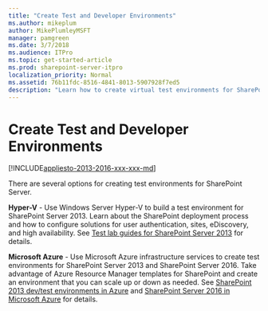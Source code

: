 ```yaml
---
title: "Create Test and Developer Environments"
ms.author: mikeplum
author: MikePlumleyMSFT
manager: pamgreen
ms.date: 3/7/2018
ms.audience: ITPro
ms.topic: get-started-article
ms.prod: sharepoint-server-itpro
localization_priority: Normal
ms.assetid: 76b11fdc-8516-4841-8013-5907928f7ed5
description: "Learn how to create virtual test environments for SharePoint Server."
---
```


# Create Test and Developer Environments

[!INCLUDE[appliesto-2013-2016-xxx-xxx-md](../includes/appliesto-2013-2016-xxx-xxx-md.md)]

There are several options for creating test environments for SharePoint Server.
  
 **Hyper-V** - Use Windows Server Hyper-V to build a test environment for SharePoint Server 2013. Learn about the SharePoint deployment process and how to configure solutions for user authentication, sites, eDiscovery, and high availability. See [Test lab guides for SharePoint Server 2013](test-lab-guides.md) for details. 
  
 **Microsoft Azure** - Use Microsoft Azure infrastructure services to create test environments for SharePoint Server 2013 and SharePoint Server 2016. Take advantage of Azure Resource Manager templates for SharePoint and create an environment that you can scale up or down as needed. See [SharePoint 2013 dev/test environments in Azure](sharepoint-2013-dev-test-environments-in-azure.md) and [SharePoint Server 2016 in Microsoft Azure](sharepoint-server-2016-in-microsoft-azure.md) for details. 
  

